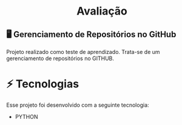 <h1 align="center"> Avaliação </h1>

## 🖥️ Gerenciamento de Repositórios no GitHub

Projeto realizado como teste de aprendizado. Trata-se de um gerenciamento de repositórios no GITHUB.

# ⚡ Tecnologias

Esse projeto foi desenvolvido com a seguinte tecnologia:

- PYTHON